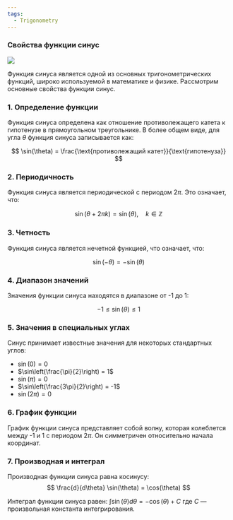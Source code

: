 ```yaml
---
tags:
  - Trigonometry
---
```

### Свойства функции синус



[![](https://upload.wikimedia.org/wikipedia/commons/thumb/4/47/Bekesii_Sinx.jpeg/150px-Bekesii_Sinx.jpeg)](https://commons.wikimedia.org/wiki/File:Bekesii_Sinx.jpeg?uselang=ru)

Функция синуса является одной из основных тригонометрических функций, широко используемой в математике и физике. Рассмотрим основные свойства функции синус.

### 1. **Определение функции**
Функция синуса определена как отношение противолежащего катета к гипотенузе в прямоугольном треугольнике. В более общем виде, для угла $\theta$ функция синуса записывается как:

$$
\sin(\theta) = \frac{\text{противолежащий катет}}{\text{гипотенуза}}
$$

### 2. **Периодичность**
Функция синуса является периодической с периодом $2\pi$. Это означает, что:

$$
\sin(\theta + 2\pi k) = \sin(\theta), \quad k \in \mathbb{Z}
$$

### 3. **Четность**
Функция синуса является нечетной функцией, что означает, что:

$$
\sin(-\theta) = -\sin(\theta)
$$

### 4. **Диапазон значений**
Значения функции синуса находятся в диапазоне от -1 до 1:

$$
-1 \leq \sin(\theta) \leq 1
$$

### 5. **Значения в специальных углах**
Синус принимает известные значения для некоторых стандартных углов:
- $\sin(0) = 0$
- $\sin\left(\frac{\pi}{2}\right) = 1$
- $\sin(\pi) = 0$
- $\sin\left(\frac{3\pi}{2}\right) = -1$
- $\sin(2\pi) = 0$

### 6. **График функции**
График функции синуса представляет собой волну, которая колеблется между -1 и 1 с периодом $2\pi$. Он симметричен относительно начала координат.

### 7. **Производная и интеграл**
Производная функции синуса равна косинусу:
$$
\frac{d}{d\theta} \sin(\theta) = \cos(\theta)
$$

Интеграл функции синуса равен: $\int \sin(\theta) d\theta = -\cos(\theta) + C$ 
где $C$ — произвольная константа интегрирования.
